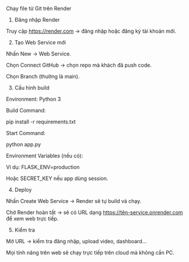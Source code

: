 Chạy file từ Git trên Render

1. Đăng nhập Render

Truy cập https://render.com → đăng nhập hoặc đăng ký tài khoản mới.



2. Tạo Web Service mới

Nhấn New → Web Service.

Chọn Connect GitHub → chọn repo mà khách đã push code.

Chọn Branch (thường là main).



3. Cấu hình build

Environment: Python 3

Build Command:

pip install -r requirements.txt

Start Command:

python app.py

Environment Variables (nếu có):

Ví dụ: FLASK_ENV=production

Hoặc SECRET_KEY nếu app dùng session.




4. Deploy

Nhấn Create Web Service → Render sẽ tự build và chạy.

Chờ Render hoàn tất → sẽ có URL dạng https://tên-service.onrender.com để xem web trực tiếp.



5. Kiểm tra

Mở URL → kiểm tra đăng nhập, upload video, dashboard…

Mọi tính năng trên web sẽ chạy trực tiếp trên cloud mà không cần PC.
